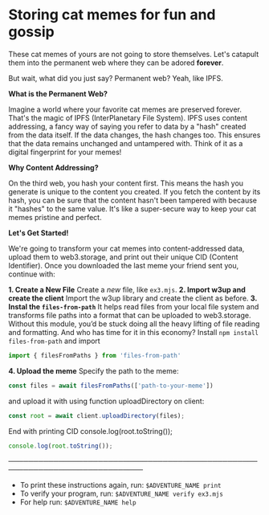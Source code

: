# Storing cat memes for fun and gossip

These cat memes of yours are not going to store themselves. Let's catapult them into the permanent web where they can be adored **forever**.

But wait, what did you just say? Permanent web? Yeah, like IPFS.

**What is the Permanent Web?**

Imagine a world where your favorite cat memes are preserved forever. That's the magic of IPFS (InterPlanetary File System). IPFS uses content addressing, a fancy way of saying you refer to data by a "hash" created from the data itself. If the data changes, the hash changes too. This ensures that the data remains unchanged and untampered with. Think of it as a digital fingerprint for your memes!

**Why Content Addressing?**

On the third web, you hash your content first. This means the hash you generate is unique to the content you created. If you fetch the content by its hash, you can be sure that the content hasn't been tampered with because it "hashes" to the same value. It's like a super-secure way to keep your cat memes pristine and perfect.

**Let's Get Started!**

We're going to transform your cat memes into content-addressed data, upload them to web3.storage, and print out their unique CID (Content Identifier). Once you downloaded the last meme your friend sent you, continue with:

**1. Create a New File**
Create a _new_ file, like `ex3.mjs`.
**2. Import w3up and create the client**
Import the w3up library and create the client as before. 
**3. Instal the `files-from-path`**
It  helps read files from your local file system and transforms file paths into a format that can be uploaded to web3.storage. Without this module, you’d be stuck doing all the heavy lifting of file reading and formatting. And who has time for it in this economy?
Install `npm install files-from-path` and import 

```js
import { filesFromPaths } from 'files-from-path'
```
**4. Upload the meme**
Specify the path to the meme:
```js
const files = await filesFromPaths(['path-to-your-meme']) 
```
and upload it with using function uploadDirectory on client:
```js
const root = await client.uploadDirectory(files);
```

End with printing CID console.log(root.toString());
```js
console.log(root.toString());
```

─────────────────────────────────────────────────────────────────────────────
* To print these instructions again, run: `$ADVENTURE_NAME print`
* To verify your program, run: `$ADVENTURE_NAME verify ex3.mjs`
* For help run: `$ADVENTURE_NAME help`
